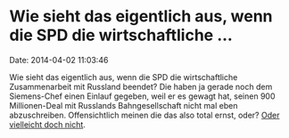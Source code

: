 Wie sieht das eigentlich aus, wenn die SPD die wirtschaftliche \...
===================================================================

Date: 2014-04-02 11:03:46

Wie sieht das eigentlich aus, wenn die SPD die wirtschaftliche
Zusammenarbeit mit Russland beendet? Die haben ja gerade noch dem
Siemens-Chef einen Einlauf gegeben, weil er es gewagt hat, seinen 900
Millionen-Deal mit Russlands Bahngesellschaft nicht mal eben
abzuschreiben. Offensichtlich meinen die das also total ernst, oder?
[Oder vielleicht doch
nicht](http://www.politplatschquatsch.com/2014/04/schrager-pakt-vorneverteidigung-in.html).
